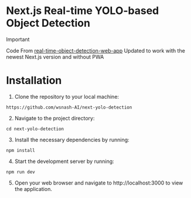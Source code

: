 # Next.js Real-time YOLO-based Object Detection

> [!IMPORTANT]
> Code From [real-time-object-detection-web-app](https://github.com/juanjaho/real-time-object-detection-web-app/tree/master)
> Updated to work with the newest Next.js version and without PWA

# Installation
1. Clone the repository to your local machine:
```
https://github.com/wsnash-AI/next-yolo-detection
```
2. Navigate to the project directory:
```
cd next-yolo-detection
```
3. Install the necessary dependencies by running:
```
npm install
```
4. Start the development server by running:
```
npm run dev

```
5. Open your web browser and navigate to http://localhost:3000 to view the application.
